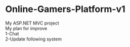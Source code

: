 # Online-Gamers-Platform-v1
My ASP.NET MVC project <br>
My plan for improve<br>
1-Chat<br>
2-Update following system
